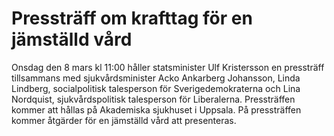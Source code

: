 # Pressträff om krafttag för en jämställd vård

Onsdag den 8 mars kl 11:00 håller statsminister Ulf Kristersson en pressträff tillsammans med sjukvårdsminister Acko Ankarberg Johansson, Linda Lindberg, socialpolitisk talesperson för Sverigedemokraterna och Lina Nordquist, sjukvårdspolitisk talesperson för Liberalerna. Pressträffen kommer att hållas på Akademiska sjukhuset i Uppsala. På pressträffen kommer åtgärder för en jämställd vård att presenteras.

